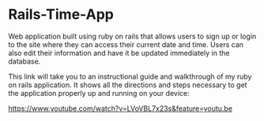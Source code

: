 # Rails-Time-App
Web application built using ruby on rails that allows users to sign up or login to the site where they can access their current date and time. Users can also edit their information and have it be updated immediately in the database.

This link will take you to an instructional guide and walkthrough of my ruby on rails application. It shows all the directions and steps necessary to get the application properly up and running on your device: 

https://www.youtube.com/watch?v=LVoVBL7x23s&feature=youtu.be
